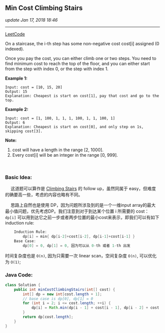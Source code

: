 ## Min Cost Climbing Stairs
_update Jan 17, 2018 18:46_

---
[LeetCode](https://leetcode.com/problems/min-cost-climbing-stairs/description/) 

On a staircase, the i-th step has some non-negative cost cost[i] assigned (0 indexed).

Once you pay the cost, you can either climb one or two steps. You need to find minimum cost to reach the top of the floor, and you can either start from the step with index 0, or the step with index 1.

**Example 1:**

    Input: cost = [10, 15, 20]
    Output: 15
    Explanation: Cheapest is start on cost[1], pay that cost and go to the top.

**Example 2:**

    Input: cost = [1, 100, 1, 1, 1, 100, 1, 1, 100, 1]
    Output: 6
    Explanation: Cheapest is start on cost[0], and only step on 1s, skipping cost[3].

**Note:**  

1. cost will have a length in the range [2, 1000].
2. Every cost[i] will be an integer in the range [0, 999].

<br>

### Basic Idea:
&emsp; 这道题可以算作是 [Climbing Stairs](https://will-gxz.gitbooks.io/xiaozheng_algo/content/dynamic-programming/climbing-stairs.html) 的 follow up，虽然同属于 easy，但难度的确要高一些，考虑的内容也略有不同。

&emsp; 思路上自然也是使用 DP，因为问题所涉及到的是一个一维input array的最大最小值问题，优先考虑DP。我们注意到对于到达某个位置 i 所需要的 cost：`dp[i]` 可以用到达它之前一步或者两步位置的最小cost来表示，即我们可以有如下 induction rule:
```java
    Induction Rule:
        dp[i] = min{ dp[i-2]+cost[i-2], dp[i-1]+cost[i-1] }
    Base Case:
        dp[0] = 0, dp[1] = 0, 因为可以从 0-th 或者 1-th 出发
```
时间复杂度也是 `O(n)`, 因为只需要一次 linear scan，空间复杂度 `O(n)`, 可以优化为 `O(1)`;

### Java Code:
```java
class Solution {
    public int minCostClimbingStairs(int[] cost) {
        int[] dp = new int[cost.length + 1];
        // base case is dp[0], dp[1] = 0
        for (int i = 2; i <= cost.length; ++i) {
            dp[i] = Math.min(dp[i - 1] + cost[i - 1], dp[i - 2] + cost[i - 2]);
        }
        return dp[cost.length];
    }
}
```











        